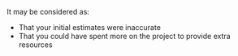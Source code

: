It may be considered as:
- That your initial estimates were inaccurate
- That you could have spent more on the project to provide extra resources
